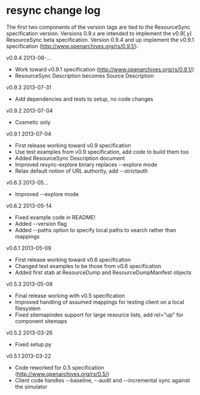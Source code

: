 resync change log
=================

The first two components of the version tags are tied to the ResourceSync specification 
version. Versions 0.9.x are intended to implement the v0.9[.y] ResourceSync beta
specification. Version 0.9.4 and up implement the v0.9.1 specification 
(http://www.openarchives.org/rs/0.9.1/).

v0.9.4 2013-08-...
- Work toward v0.9.1 specification (http://www.openarchives.org/rs/0.9.1/)
- ResourceSync Description becomes Source Description

v0.9.3 2013-07-31
- Add dependencies and tests to setup, no code changes 

v0.9.2 2013-07-04
- Cosmetic only

v0.9.1 2013-07-04
- First release working toward v0.9 specification
- Use test examples from v0.9 specification, add code to build them too
- Added ResourceSync Description document
- Improved resync-explore binary replaces --explore mode
- Relax default notion of URL authority, add --strictauth

v0.6.3 2013-05...
- Improved --explore mode

v0.6.2 2013-05-14
- Fixed example code in README!
- Added --version flag
- Added --paths option to specify local paths to search rather than mappings

v0.6.1 2013-05-09
- First release working toward v0.6 specification
- Changed test examples to be those from v0.6 specification
- Added first stab at ResourceDump and ResourceDumpManifest objects

v0.5.3 2013-05-08
- Final release working with v0.5 specification
- Improved handling of assumed mappings for testing client on a local filesystem
- Fixed sitemapindex support for large resource lists, add rel="up" for component sitemaps

v0.5.2 2013-03-26
- Fixed setup.py

v0.5.1 2013-03-22
- Code reworked for 0.5 specification (http://www.openarchives.org/rs/0.5/)
- Client code handles --baseline, --audit and --incremental sync against the simulator
